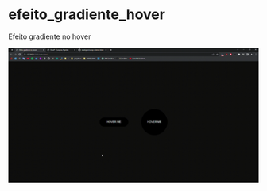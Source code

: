 # efeito_gradiente_hover
Efeito gradiente no hover
<div align="center">
  <img src="efeito_gradiente.gif">
</div>
